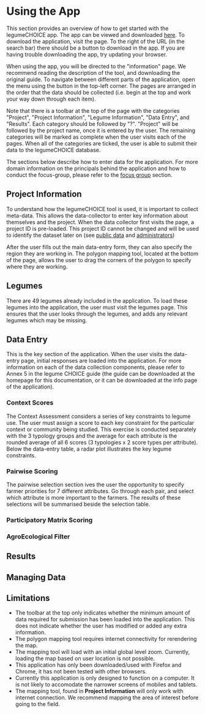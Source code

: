 # Using the App

This section provides an overview of how to get started with the legumeCHOICE app. The app can be viewed and downloaded [here](https://l-gorman.github.io/legume-choice-client/). To download the application, visit the page. To the right of the URL (in the search bar) there should be a button to download in the app. If you are having trouble downloading the app, try updating your browser.

When using the app, you will be directed to the "information" page. We recommend reading the description of the tool, and downloading the original guide. To navigate between different parts of the application, open the menu using the button in the top-left corner. The pages are arranged in the order that the data should be collected (i.e. begin at the top and work your way down through each item).

Note that there is a toolbar at the top of the page with the categories "Project", "Project Information", "Legume Information", "Data Entry", and "Results". Each category should be followed by "?". "Project" will be followed by the project name, once it is entered by the user. The remaining categories will be marked as complete when the user visits each of the pages. When all of the categories are ticked, the user is able to submit their data to the legumeCHOICE database.

The sections below describe how to enter data for the application. For more domain information on the principals behind the application and how to conduct the focus-group, please refer to the [focus group](focus-group) section.

## Project Information

To understand how the legumeCHOICE tool is used, it is important to collect meta-data. This allows the data-collector to enter key information about themselves and the project. When the data collector first visits the page, a project ID is pre-loaded. This project ID cannot be changed and will be used to identify the dataset later on (see [public data](public-data.md) and [administrators](administrators.md))

After the user fills out the main data-entry form, they can also specify the region they are working in. The polygon mapping tool, located at the bottom of the page, allows the user to drag the corners of the polygon to specify where they are working.

## Legumes

There are 49 legumes already included in the application. To load these legumes into the application, the user must visit the legumes page. This ensures that the user looks through the legumes, and adds any relevant legumes which may be missing.

## Data Entry

This is the key section of the application. When the user visits the data-entry page, initial responses are loaded into the application. For more information on each of the data collection components, please refer to Annex 5 in the legume CHOICE guide (the guide can be downloaded at the homepage for this documentation, or it can be downloaded at the info page of the application).

### Context Scores

The Context Assessment considers a series of key constraints to legume use. The user must assign a score to each key constraint for the particular context or community being studied. This exercise is conducted separately with the 3 typology groups and the average for each attribute is the rounded average of all 6 scores (3 typologies x 2 score types per attribute). Below the data-entry table, a radar plot illustrates the key legume constraints.

### Pairwise Scoring

The pairwise selection section ives the user the opportunity to specify farmer priorities for 7 different attributes. Go through each pair, and select which attribute is more important to the farmers. The results of these selections will be summarised beside the selection table.

### Participatory Matrix Scoring

### AgroEcological Filter

## Results

## Managing Data

## Limitations

-   The toolbar at the top only indicates whether the minimum amount of data required for submission has been loaded into the application. This does not indicate whether the user has modified or added any extra information.
-   The polygon mapping tool requires internet connectivity for rerendering the map.
-   The mapping tool will load with an initial global level zoom. Currently, loading the map based on user location is not possible.
-   This application has only been downloaded/used with Firefox and Chrome, it has not been tested with other browsers.
-   Currently this application is only designed to function on a computer. It is not likely to accomodate the narrower screens of mobiles and tablets.
-   The mapping tool, found in **Project Information** will only work with internet connection. We recommend mapping the area of interest before going to the field.
